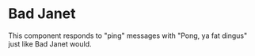 # Bad Janet

This component responds to "ping" messages with "Pong, ya fat dingus" just like Bad Janet would.
